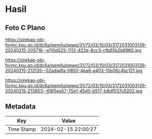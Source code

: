 # Hasil

## Foto C Plano

https://sirekap-obj-formc.kpu.go.id/dc6a/pemilu/ppwp/31/72/03/10/03/3172031003139-20240215-205716--e110d525-1112-422e-8cc3-cfb65b2b6960.jpg

https://sirekap-obj-formc.kpu.go.id/dc6a/pemilu/ppwp/31/72/03/10/03/3172031003139-20240215-212135--02adadfa-0850-4ea6-a403-15b06c4bc121.jpg

https://sirekap-obj-formc.kpu.go.id/dc6a/pemilu/ppwp/31/72/03/10/03/3172031003139-20240215-213853--69f5ea57-75e1-45d0-b517-b8df037c8202.jpg


## Metadata

| Key        | Value               |
| ---------- | ------------------- |
| Time Stamp | 2024-02-15 22:00:27 |



